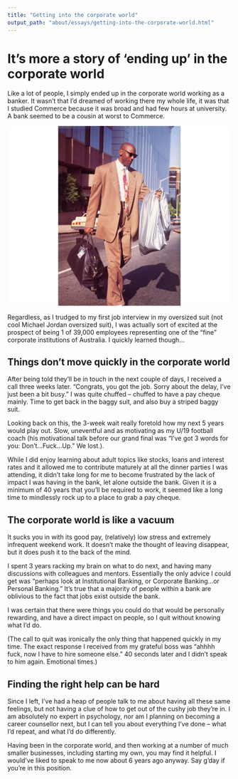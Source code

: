 ```yaml
---
title: "Getting into the corporate world"
output_path: "about/essays/getting-into-the-corporate-world.html"
---
```


# It’s more a story of ‘ending up’ in the corporate world

Like a lot of people, I simply ended up in the corporate world working as a banker. It wasn’t that I’d dreamed of working there my whole life, it was that I studied Commerce because it was broad and had few hours at university. A bank seemed to be a cousin at worst to Commerce.

![MJ in an oversized bag](../../assets/images/mj-suit.jpg)

Regardless, as I trudged to my first job interview in my oversized suit (not cool Michael Jordan oversized suit), I was actually sort of excited at the prospect of being 1 of 39,000 employees representing one of the “fine” corporate institutions of Australia. I quickly learned though...

## Things don’t move quickly in the corporate world

After being told they’ll be in touch in the next couple of days, I received a call three weeks later. “Congrats, you got the job. Sorry about the delay, I’ve just been a bit busy.” I was quite chuffed – chuffed to have a pay cheque mainly. Time to get back in the baggy suit, and also buy a striped baggy suit.

Looking back on this, the 3-week wait really foretold how my next 5 years would play out. Slow, uneventful and as motivating as my U/19 football coach (his motivational talk before our grand final was “I’ve got 3 words for you: Don’t…Fuck…Up.” We lost.).

While I did enjoy learning about adult topics like stocks, loans and interest rates and it allowed me to contribute maturely at all the dinner parties I was attending, it didn’t take long for me to become frustrated by the lack of impact I was having in the bank, let alone outside the bank. Given it is a minimum of 40 years that you’ll be required to work, it seemed like a long time to mindlessly rock up to a place to grab a pay cheque.

## The corporate world is like a vacuum

It sucks you in with its good pay, (relatively) low stress and extremely infrequent weekend work. It doesn’t make the thought of leaving disappear, but it does push it to the back of the mind.

I spent 3 years racking my brain on what to do next, and having many discussions with colleagues and mentors. Essentially the only advice I could get was “perhaps look at Institutional Banking, or Corporate Banking…or Personal Banking.” It’s true that a majority of people within a bank are oblivious to the fact that jobs exist outside the bank.

I was certain that there were things you could do that would be personally rewarding, and have a direct impact on people, so I quit without knowing what I’d do.

(The call to quit was ironically the only thing that happened quickly in my time. The exact response I received from my grateful boss was “ahhhh fuck, now I have to hire someone else.” 40 seconds later and I didn’t speak to him again. Emotional times.)

## Finding the right help can be hard

Since I left, I’ve had a heap of people talk to me about having all these same feelings, but not having a clue of how to get out of the cushy job they’re in. I am absolutely no expert in psychology, nor am I planning on becoming a career counsellor next, but I can tell you about everything I’ve done – what I’d repeat, and what I’d do differently.

Having been in the corporate world, and then working at a number of much smaller businesses, including starting my own, you may find it helpful. I would’ve liked to speak to me now about 6 years ago anyway. Say g’day if you’re in this position.